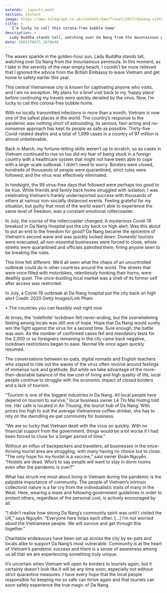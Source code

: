 ```yaml
--- 
extends: _layouts.post 
section: content 
image: https://www.telegraph.co.uk/content/dam/Travel/2017/danang-vietnam.jpg?impolicy=logo-overlay 
title: > 
  'I’m lucky to call this corona-free bubble home' 
description: > 
  Lady Buddha stands tall, watching over Da Nang from the mountainous peninsula.Now, I’m lucky to call this corona-free bubble home.“Tourism is one of the biggest industries in Da Nang.Her cafe is located in An Thuong, the tourist hub of Da Nang.Community is at the heart of Vietnam’s pandemic success and there is a sense of awareness among us all that we are experiencing something truly unique. 
date: 1602376075.2670648 
--- 
```

The waves sparkle in the golden-hour sun. Lady Buddha stands tall, watching over Da Nang from the mountainous peninsula. In this moment, as I take in the serenity of the near-empty beach, I couldn’t be more relieved that I ignored the advice from the British Embassy to leave Vietnam and get home to safety earlier this year.

This central Vietnamese city is known for captivating anyone who visits, and I am no exception. My plans for a brief visit back to my ‘happy place’ before continuing my travels were quickly derailed by the virus. Now, I’m lucky to call this corona-free bubble home.

With no locally transmitted infections in more than a month, Vietnam is now one of the safest places in the world. The country’s response to the pandemic was nothing short of astounding; its serious, fast-acting and no-nonsense approach has kept its people as safe as possible. Thirty-five Covid-related deaths and a total of 1,099 cases in a country of 97 million is almost unbelievable.

Back in March, my fortune-telling skills weren’t up to scratch, so as cases in Vietnam continued to rise so too did my fear of being stuck in a foreign country with a healthcare system that might not have been able to cope with a large-scale outbreak. I didn’t need to worry. Borders were closed, hundreds of thousands of people were quarantined, strict rules were followed, and the virus was effectively eliminated.

In hindsight, the 99 virus-free days that followed were perhaps too good to be true. While friends and family back home struggled with isolation, I was celebrating Vietnam’s frankly underreported success with thousands of others at various non-socially distanced events. Feeling grateful for my situation, but guilty that most of the world wasn’t able to experience the same level of freedom, was a constant emotional rollercoaster.

In July, the course of the rollercoaster changed. A mysterious Covid-19 breakout in Da Nang Hospital put the city back on high alert. Was this about to put an end to the freedom for good? Da Nang became the epicentre of Vietnam’s second wave and was quickly locked down. Domestic tourists were evacuated, all non-essential businesses were forced to close, whole streets were quarantined and officials patrolled them, fining anyone seen to be breaking the rules.

This time felt different. We’d all seen what the chaos of an uncontrolled outbreak could do in other countries around the world. The streets that were once filled with motorbikes, relentlessly honking their horns, were deathly quiet. The once-bustling local market was a shell of its former self after access was restricted.

In July, a Covid-19 outbreak at Da Nang hospital put the city back on high alert Credit: 2020 Getty Images/Linh Pham

• The countries you can feasibly visit right now

At times, the ‘indefinite’ lockdown felt never-ending, but the overwhelming feeling among locals was still one of hope. Hope that Da Nang would surely win the fight against the virus for a second time. Sure enough, the battle was won. As the number of confirmed cases fell and mandatory tests for the 2,000 or so foreigners remaining in the city came back negative, lockdown restrictions began to ease. Normal life once again quickly resumed.

The conversations between ex-pats, digital nomads and English teachers who stayed to ride out the waves of the virus often revolve around feelings of immense luck and gratitude. But while we take advantage of the more-than-desirable balance of the low cost of living and high quality of life, local people continue to struggle with the economic impact of closed borders and a lack of tourism.

“Tourism is one of the biggest industries in Da Nang. All local people here depend on tourism to survive,” local business owner Lê Thị Mai Hương told me. Her cafe is located in An Thuong, the tourist hub of Da Nang. With prices too high to suit the average Vietnamese coffee-drinker, she has to rely on the dwindling ex-pat community for business.

“We are so lucky that Vietnam dealt with the virus so quickly. With no financial support from the government, things would be a lot worse if I had been forced to close for a longer period of time.”

Without an influx of backpackers and travellers, all businesses in the once-thriving tourist area are struggling, with many having no choice but to close. “The only hope for my hostel is a vaccine,” said owner Đoán Nguyễn. “Hostels are dead. Who’s to say people will want to stay in dorm rooms even after the pandemic is over?”

What has struck me most about living in Vietnam during the pandemic is the palpable importance of community. The people of Vietnam’s intrinsic collectivist nature is a far cry from the individualistic traits of many in the West. Here, wearing a mask and following government guidelines in order to protect others, regardless of the personal cost, is actively encouraged by all.

“I didn’t realise how strong Da Nang’s community spirit was until I visited the UK,” says Nguyễn. "Everyone here helps each other. [...] I’m not worried about the Vietnamese people. We will survive and get through this together."

Charitable endeavours have been set up across the city by ex-pats and locals alike to support Da Nang’s most vulnerable. Community is at the heart of Vietnam’s pandemic success and there is a sense of awareness among us all that we are experiencing something truly unique.

It’s uncertain when Vietnam will open its borders to tourists again, but it certainly doesn’t look like it will be any time soon, especially not without strict quarantine measures. I have every hope that the local people responsible for keeping me so safe can thrive again and that tourists can soon safely experience the true magic of Da Nang.